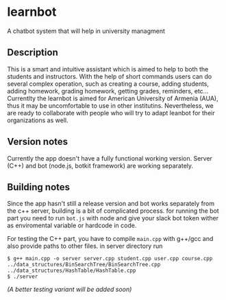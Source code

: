 # learnbot
A chatbot system that will help in university managment

## Description
This is a smart and intuitive assistant which is aimed to help to both the students and instructors. With the help of short commands users can do several complex operation, such as creating a course, adding students, adding homework, grading homework, getting grades, reminders, etc... 
Currentlty the learnbot is aimed for American University of Armenia (AUA), thus it may be uncomfortable to use in other institutins. Nevertheless, we are ready to collaborate with people who will try to adapt leanbot for their organizations as well. 

## Version notes
Currently the app doesn't have a fully functional working version. Server (C++) and bot (node.js, botkit framework) are working separately. 

## Building notes
Since the app hasn't still a release version and bot works separately from the c++ server, building is a bit of complicated process. for running the bot part you need to run `bot.js` with node and give your slack bot token wither as enviromental variable or hardcode in code.

For testing the C++ part, you have to compile `main.cpp` with g++/gcc and also provide paths to other files. in server directory run 
```
$ g++ main.cpp -o server server.cpp student.cpp user.cpp course.cpp ../data_structures/BinSearchTree/BinSearchTree.cpp ../data_structures/HashTable/HashTable.cpp
$ ./server
```

_(A better testing variant will be added soon)_
